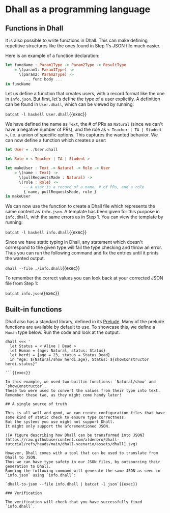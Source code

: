 # Dhall as a programming language

## Functions in Dhall
It is also possible to write functions in Dhall. 
This can make defining repetitive structures like the ones found in Step 1's JSON file much easier.

Here is an example of a function declaration:

```haskell
let funcName : Param1Type -> Param2Type -> ResultType
    = \(param1: Param1Type) ->
      \(param2: Param2Type) ->
        ... func body ...
in funcName
```

Let us define a function that creates users, with a record format like the one in `info.json`.
But first, let's define the type of a user explicitly.
A definition can be found in `User.dhall`, which can be viewed by running:

`batcat -l haskell User.dhall`{{exec}}

We have defined the name as `Text`, the # of PRs as `Natural` (since we can't have a negative number of PRs), and the role as `< Teacher | TA | Student >`, i.e. a union of specific options. This captures the wanted behavior. We can now define a function which creates a user:

```haskell
let User = ./User.dhall

let Role = < Teacher | TA | Student >

let makeUser : Text -> Natural -> Role -> User
    = \(name : Text) ->
      \(pullRequestsMade : Natural) ->
      \(role : Role) ->
        -- A user is a record of a name, # of PRs, and a role
        { name, pullRequestsMade, role }
in makeUser
```

We can now use the function to create a Dhall file which represents the same content as `info.json`.
A template has been given for this purpose in `info.dhall`, with the same errors as in Step 1. You can view the template by running:

`batcat -l haskell info.dhall`{{exec}}

Since we have static typing in Dhall, any statement which doesn't correspond to the given type will fail the type checking and throw an error.
Thus you can run the following command and fix the entries until it prints the wanted output.

`dhall --file ./info.dhall`{{exec}}

To remember the correct values you can look back at your corrected JSON file from Step 1:

`batcat info.json`{{exec}}

## Built-in functions
Dhall also has a standard library, defined in its [Prelude](https://store.dhall-lang.org/Prelude-v23.1.0/).
Many of the prelude functions are available by default to use.
To showcase this, we define a `Human` type below.
Run the code and look at the output.

```
dhall <<< '
  let Status = < Alive | Dead >
  let Human = {age: Natural, status: Status}
  let herdi = {age = 23, status = Status.Dead}
  in "Age: ${Natural/show herdi.age}, Status: ${showConstructor herdi.status}"
  '
```{{exec}}

In this example, we used two builtin functions: `Natural/show` and `showConstructor`.
These two were used to convert the values from their type into text.
Remember these two, as they might come handy later!

## A single source of truth

This is all well and good, we can create configuration files that have some kind of static check to ensure type correctness.
But the systems you use might not support Dhall. 
It might only support the aforementioned JSON.

![A figure describing how Dhall can be transformed into JSON](https://raw.githubusercontent.com/aldenbro/dhall-tutorial/refs/heads/main/dhall-scenario/assets/dhall1.svg)

However, Dhall comes with a tool that can be used to translate from Dhall to JSON.
Thus we can have type safety in our JSON files, by outsourcing their generation to Dhall.
Running the following command will generate the same JSON as seen in `info.json` using `info.dhall`:

`dhall-to-json --file info.dhall | batcat -l json`{{exec}}

### Verification

The verification will check that you have successfully fixed `info.dhall`.